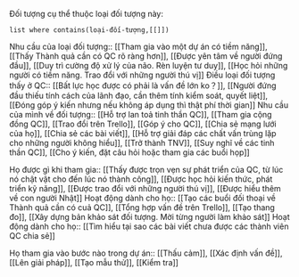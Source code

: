 Đối tượng cụ thể thuộc loại đối tượng này:
```dataview 
list where contains(loại-đối-tượng,[[]])
```

Nhu cầu của loại đối tượng:: [[Tham gia vào một dự án có tiềm năng]], [[Thấy Thành quả cần có QC rõ ràng hơn]], [[Được yên tâm về người đứng đầu]], [[Duy trì cường độ xử lý của não. Rèn luyện tư duy]], [[Học hỏi những người có tiềm năng. Trao đổi với những người thú vị]]
Điều loại đối tượng thấy ở QC:: [[Bất lực học được có phải là vấn đề lớn ko？]], [[Người đứng đầu thiếu tính cách của lãnh đạo, cần thêm tính kiểm soát, quyết liệt]], [[Đóng góp ý kiến nhưng nếu không áp dụng thì thật phí thời gian]]
Nhu cầu của mình về đối tượng:: [[Hỗ trợ lan toả tinh thần QC]], [[Tham gia cộng đồng QC]], [[Trao đổi trên Trello]], [[Góp ý cho QC]], [[Chia sẻ mạng lưới của họ]], [[Chia sẻ các bài viết]], [[Hỗ trợ giải đáp các chất vấn trùng lặp cho những người không hiểu]], [[Trở thành TNV]], [[Suy nghĩ về các tinh thần QC]], [[Cho ý kiến, đặt câu hỏi hoặc tham gia các buổi họp]]

Họ được gì khi tham gia:: [[Thấy được trọn vẹn sự phát triển của QC, từ lúc nó chật vật cho đến lúc nó thành công]], [[Được học hỏi kiến thức, phát triển kỹ năng]], [[Được trao đổi với những người thú vị]], [[Được hiểu thêm về con người Nhật]]
Hoạt động dành cho họ:: [[Tạo các buổi đối thoại về Thành quả cần có cuả QC]], [[Tổng hợp vấn đề trên Trello]], [[Tạo thang đo]], [[Xây dựng bản khảo sát đối tượng. Mời từng người làm khảo sát]]
Hoạt động dành cho họ:: [[Tìm hiểu tại sao các bài viết chưa được các thành viên QC chia sẻ]]

Họ tham gia vào bước nào trong dự án:: [[Thấu cảm]], [[Xác định vấn đề]], [[Lên giải pháp]], [[Tạo mẫu thử]], [[Kiểm tra]]
